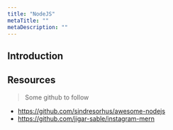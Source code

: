 ```yaml
---
title: "NodeJS"
metaTitle: ""
metaDescription: ""
---
```


## Introduction


## Resources

> Some github to follow

- https://github.com/sindresorhus/awesome-nodejs
- https://github.com/jigar-sable/instagram-mern
